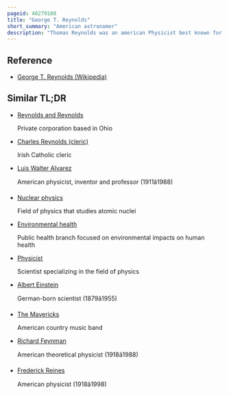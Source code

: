 ```yaml
---
pageid: 40279108
title: "George T. Reynolds"
short_summary: "American astronomer"
description: "Thomas Reynolds was an american Physicist best known for his Achievements in the Field of Particle Physics Biophysics and environmental Science."
---
```


## Reference

- [George T. Reynolds (Wikipedia)](https://en.wikipedia.org/?curid=40279108)

## Similar TL;DR

- [Reynolds and Reynolds](/tldr/en/reynolds-and-reynolds)

  Private corporation based in Ohio

- [Charles Reynolds (cleric)](/tldr/en/charles-reynolds-cleric)

  Irish Catholic cleric

- [Luis Walter Alvarez](/tldr/en/luis-walter-alvarez)

  American physicist, inventor and professor (1911â1988)

- [Nuclear physics](/tldr/en/nuclear-physics)

  Field of physics that studies atomic nuclei

- [Environmental health](/tldr/en/environmental-health)

  Public health branch focused on environmental impacts on human health

- [Physicist](/tldr/en/physicist)

  Scientist specializing in the field of physics

- [Albert Einstein](/tldr/en/albert-einstein)

  German-born scientist (1879â1955)

- [The Mavericks](/tldr/en/the-mavericks)

  American country music band

- [Richard Feynman](/tldr/en/richard-feynman)

  American theoretical physicist (1918â1988)

- [Frederick Reines](/tldr/en/frederick-reines)

  American physicist (1918â1998)
